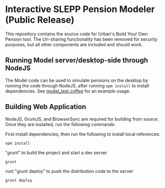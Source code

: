 # Interactive SLEPP Pension Modeler (Public Release)

This repository contains the source code for Urban's Build Your Own Pension tool. The Url-sharing functionality has been removed for security purposes, but all other components are included and should work.

## Running Model server/desktop-side through NodeJS

The Model code can be used to simulate pensions on the desktop by running the code through NodeJS, after running `npm install` to install dependencies. See [model_test.coffee](https://github.com/UI-Research/pension-modeler/blob/master/test/model_test.coffee) for an example usage.

## Building Web Application

NodeJS, GruntJS, and BrowserSync are required for building from source. Once they are installed, run the following commands:

First install dependencies, then run the following to install local references:

```
npm install
```

"grunt" to build the project and start a dev server

```
grunt
```

runt "grunt deploy" to push the distribution code to the server

```
grunt deploy
```